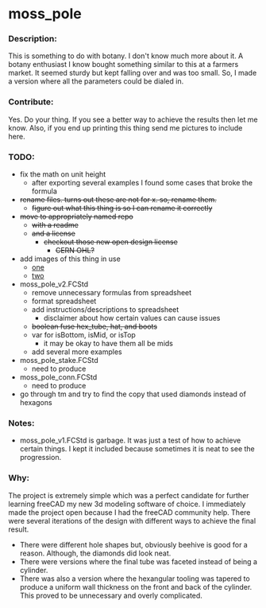 # moss_pole

### Description:
This is something to do with botany. I don't know much more about it. A botany enthusiast I know bought something similar to this at a farmers market. It seemed sturdy but kept falling over and was too small. So, I made a version where all the parameters could be dialed in.

### Contribute:
Yes. Do your thing. If you see a better way to achieve the results then let me know. Also, if you end up printing this thing send me pictures to include here.

### TODO:
- fix the math on unit height
  - after exporting several examples I found some cases that broke the formula
- ~~rename files. turns out these are not for x. so, rename them.~~
  - ~~figure out what this thing is so I can rename it correctly~~
- ~~move to appropriately named repo~~
  - ~~with a readme~~
  - ~~and a license~~
    - ~~checkout those new open design license~~
	  - ~~CERN OHL?~~
- add images of this thing in use
  - [one](https://www.ohiotropics.com/2020/05/03/diy-moss-pole-how-to-make/)
  - [two](https://garden.org/ideas/view/threegardeners/881/Make-Your-Own-Moss-Pole/)
- moss_pole_v2.FCStd
  - remove unnecessary formulas from spreadsheet
  - format spreadsheet
  - add instructions/descriptions to spreadsheet
    - disclaimer about how certain values can cause issues
  - ~~boolean fuse hex_tube, hat, and boots~~
  - var for isBottom, isMid, or isTop
    - it may be okay to have them all be mids
  - add several more examples
- moss_pole_stake.FCStd
  -  need to produce
- moss_pole_conn.FCStd
  - need to produce
- go through tm and try to find the copy that used diamonds instead of hexagons
### Notes:
- moss_pole_v1.FCStd is garbage. It was just a test of how to achieve certain things. I kept it included because sometimes it is neat to see the progression.

### Why:
The project is extremely simple which was a perfect candidate for further learning freeCAD my new 3d modeling software of choice. I immediately made the project open because I had the freeCAD community help. There were several iterations of the design with different ways to achieve the final result.
 - There were different hole shapes but, obviously beehive is good for a reason. Although, the diamonds did look neat.
 - There were versions where the final tube was faceted instead of being a cylinder.
 - There was also a version where the hexangular tooling was tapered to produce a uniform wall thickness on the front and back of the cylinder. This proved to be unnecessary and overly complicated.